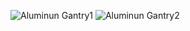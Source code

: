 ![Aluminun Gantry1](https://user-images.githubusercontent.com/37383368/137546864-85676a97-f71d-48f7-a6fd-a9e8ec0b2566.JPG)
![Aluminun Gantry2](https://user-images.githubusercontent.com/37383368/137546918-8a8b919f-1b92-4cdb-905d-95bd08234150.JPG)

